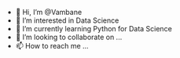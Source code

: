 - 👋 Hi, I’m @Vambane
- 👀 I’m interested in Data Science
- 🌱 I’m currently learning Python for Data Science
- 💞️ I’m looking to collaborate on ...
- 📫 How to reach me ...

<!---
Vambane/Vambane is a ✨ special ✨ repository because its `README.md` (this file) appears on your GitHub profile.
You can click the Preview link to take a look at your changes.
--->

